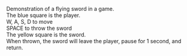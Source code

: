 Demonstration of a flying sword in a game.<br>
The blue square is the player.<br>
   W, A, S, D to move<br>
   SPACE to throw the sword<br>
The yellow square is the sword.<br>
When thrown, the sword will leave the player, pause for 1 second, and return.

